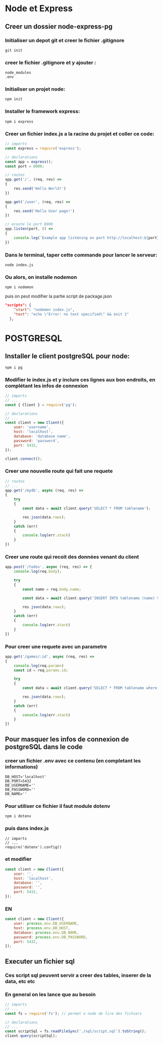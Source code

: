 # Node et Express

## Creer un dossier node-express-pg

### Initialiser un depot git et creer le fichier .gitignore

`git init`

### creer le fichier .gitignore et y ajouter :

```
node_modules
.env
```

### Initialiser un projet node:

`npm init`

### Installer le framework express:

`npm i express`

### Creer un fichier index.js a la racine du projet et coller ce code:

```js
// imports
const express = require('express');

// declarations
const app = express();
const port = 8000;

// routes
app.get('/', (req, res) =>
{
    res.send('Hello World!')
})

app.get('/user', (req, res) =>
{
    res.send('Hello User page!')
})

// ecoute le port 8000
app.listen(port, () =>
{
    console.log(`Example app listening on port http://localhost:${port}`)
})
```

### Dans le terminal, taper cette commande pour lancer le serveur:

`node index.js`

### Ou alors, on installe nodemon

`npm i nodemon`

puis on peut modifier la partie script de package.json
```json
"scripts": {
    "start": "nodemon index.js",
    "test": "echo \"Error: no test specified\" && exit 1"
  },
```



# POSTGRESQL

## Installer le client postgreSQL pour node:

`npm i pg`

### Modifier le index.js et y inclure ces lignes aux bon endroits, en complétant les infos de connexion

```js
// imports
// ...
const { Client } = require('pg');

// declarations
// ...
const client = new Client({
    user: 'username',
    host: 'localhost',
    database: 'database name', 
    password: 'password',
    port: 5432,
});

client.connect();
```

### Creer une nouvelle route qui fait une requete

```js
// routes
// ...
app.get('/mydb', async (req, res) =>
{
    try
    {
        const data = await client.query('SELECT * FROM tablename');

        res.json(data.rows);
    } 
    catch (err)
    {
        console.log(err.stack)
    }
})
```

### Creer une route qui recoit des données venant du client
```js
app.post('/todos', async (req, res) => {
    console.log(req.body);

    try
    {
        const name = req.body.name;

        const data = await client.query('INSERT INTO tablename (name) VALUES ($1)', [name]);

        res.json(data.rows);
    } 
    catch (err)
    {
        console.log(err.stack)
    }
})

```

### Pour creer une requete avec un parametre

```js
app.get('/games/:id', async (req, res) =>
{
    console.log(req.params)
    const id = req.params.id;

    try
    {
        const data = await client.query('SELECT * FROM tablename where id = $1', [id]);

        res.json(data.rows);
    } 
    catch (err)
    {
        console.log(err.stack)
    }
})
```
## Pour masquer les infos de connexion de postgreSQL dans le code

### creer un fichier .env avec ce contenu (en completant les informations)
```
DB_HOST='localhost'
DB_PORT=5432
DB_USERNAME=''
DB_PASSWORD=''
DB_NAME=''
```

### Pour utiliser ce fichier il faut module dotenv

`npm i dotenv`

### puis dans index.js
```
// imports
// ...
require('dotenv').config()
```

### et modifier

```js
const client = new Client({
    user: '',
    host: 'localhost',
    database: '', 
    password: '',
    port: 5432,
});
```

### EN

```js
const client = new Client({
    user: process.env.DB_USERNAME,
    host: process.env.DB_HOST,
    database: process.env.DB_NAME, 
    password: process.env.DB_PASSWORD,
    port: 5432,
});
```

## Executer un fichier sql
### Ces script sql peuvent servir a creer des tables, inserer de la data, etc etc
### En general on les lance que au besoin
```js
// imports
// ...
const fs = require('fs'); // permet a node de lire des fichiers

// declarations
// ...
const scriptSql = fs.readFileSync('./sql/script.sql').toString();
client.query(scriptSql);
```
